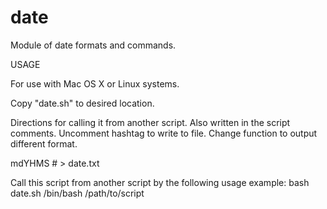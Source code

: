 # date
Module of date formats and commands.


USAGE

For use with Mac OS X or Linux systems.


Copy "date.sh" to desired location.


Directions for calling it from another script. 
Also written in the script comments.
Uncomment hashtag to write to file. 
Change function to output different format.

mdYHMS # > date.txt


Call this script from another script by the following usage example:
bash date.sh
/bin/bash /path/to/script
